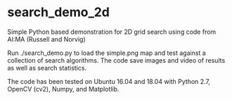 # search_demo_2d
Simple Python based demonstration for 2D grid search using code from AI:MA  (Russell and Norvig)

Run ./search_demo.py to load the simple.png map and test against a collection of search algorithms.  The code save images and video of results as well as search statistics.

The code has been tested on Ubuntu 16.04 and 18.04 with Python 2.7, OpenCV (cv2), Numpy, and Matplotlib.
